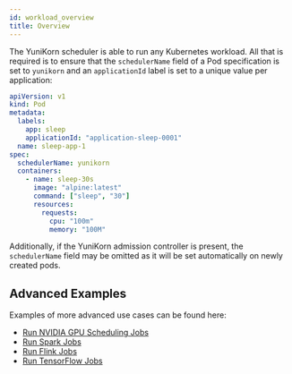 ```yaml
---
id: workload_overview
title: Overview
---
```


<!--
Licensed to the Apache Software Foundation (ASF) under one
or more contributor license agreements.  See the NOTICE file
distributed with this work for additional information
regarding copyright ownership.  The ASF licenses this file
to you under the Apache License, Version 2.0 (the
"License"); you may not use this file except in compliance
with the License.  You may obtain a copy of the License at

  http://www.apache.org/licenses/LICENSE-2.0

Unless required by applicable law or agreed to in writing,
software distributed under the License is distributed on an
"AS IS" BASIS, WITHOUT WARRANTIES OR CONDITIONS OF ANY
KIND, either express or implied.  See the License for the
specific language governing permissions and limitations
under the License.
-->

The YuniKorn scheduler is able to run any Kubernetes workload. All that is required is to ensure
that the `schedulerName` field of a Pod specification is set to `yunikorn` and an `applicationId`
label is set to a unique value per application:

```yaml
apiVersion: v1
kind: Pod
metadata:
  labels:
    app: sleep
    applicationId: "application-sleep-0001"
  name: sleep-app-1
spec:
  schedulerName: yunikorn
  containers:
    - name: sleep-30s
      image: "alpine:latest"
      command: ["sleep", "30"]
      resources:
        requests:
          cpu: "100m"
          memory: "100M"
```

Additionally, if the YuniKorn admission controller is present, the `schedulerName` field may be
omitted as it will be set automatically on newly created pods.

## Advanced Examples

Examples of more advanced use cases can be found here:

* [Run NVIDIA GPU Scheduling Jobs](run_nvidia)
* [Run Spark Jobs](run_spark)
* [Run Flink Jobs](run_flink)
* [Run TensorFlow Jobs](run_tf)
